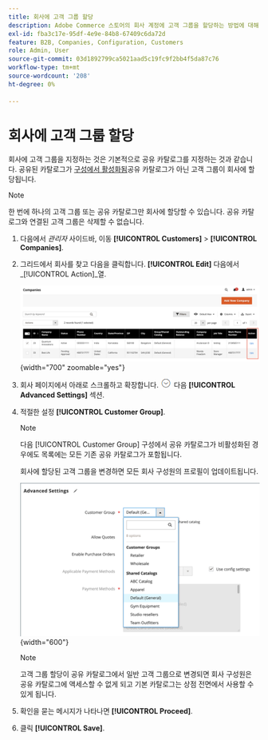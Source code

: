 ```yaml
---
title: 회사에 고객 그룹 할당
description: Adobe Commerce 스토어의 회사 계정에 고객 그룹을 할당하는 방법에 대해 알아봅니다.
exl-id: fba3c17e-95df-4e9e-84b8-67409c6da72d
feature: B2B, Companies, Configuration, Customers
role: Admin, User
source-git-commit: 03d1892799ca5021aad5c19fc9f2bb4f5da87c76
workflow-type: tm+mt
source-wordcount: '208'
ht-degree: 0%

---
```


# 회사에 고객 그룹 할당

회사에 고객 그룹을 지정하는 것은 기본적으로 공유 카탈로그를 지정하는 것과 같습니다. 공유된 카탈로그가 [구성에서 활성화됨](enable-basic-features.md)공유 카탈로그가 아닌 고객 그룹이 회사에 할당됩니다.

>[!NOTE]
>
> 한 번에 하나의 고객 그룹 또는 공유 카탈로그만 회사에 할당할 수 있습니다. 공유 카탈로그와 연결된 고객 그룹은 삭제할 수 없습니다.

1. 다음에서 _관리자_ 사이드바, 이동 **[!UICONTROL Customers]** > **[!UICONTROL Companies]**.

1. 그리드에서 회사를 찾고 다음을 클릭합니다. **[!UICONTROL Edit]** 다음에서 _[!UICONTROL Action]_열.

   ![회사 편집](./assets/companies-grid-edit.png){width="700" zoomable="yes"}

1. 회사 페이지에서 아래로 스크롤하고 확장합니다. ![확장 선택기](../assets/icon-display-expand.png) 다음 **[!UICONTROL Advanced Settings]** 섹션.

1. 적절한 설정 **[!UICONTROL Customer Group]**.

   >[!NOTE]
   >
   >다음 [!UICONTROL Customer Group] 구성에서 공유 카탈로그가 비활성화된 경우에도 목록에는 모든 기존 공유 카탈로그가 포함됩니다.

   회사에 할당된 고객 그룹을 변경하면 모든 회사 구성원의 프로필이 업데이트됩니다.

   ![고객 그룹 또는 공유 카탈로그 변경](./assets/company-advanced-settings-customer-group-admin.png){width="600"}

   >[!NOTE]
   >
   >고객 그룹 할당이 공유 카탈로그에서 일반 고객 그룹으로 변경되면 회사 구성원은 공유 카탈로그에 액세스할 수 없게 되고 기본 카탈로그는 상점 전면에서 사용할 수 있게 됩니다.

1. 확인을 묻는 메시지가 나타나면 **[!UICONTROL Proceed]**.

1. 클릭 **[!UICONTROL Save]**.
